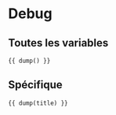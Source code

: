 # Debug

## Toutes les variables

```twig
{{ dump() }}
```

## Spécifique

```twig
{{ dump(title) }}
```

